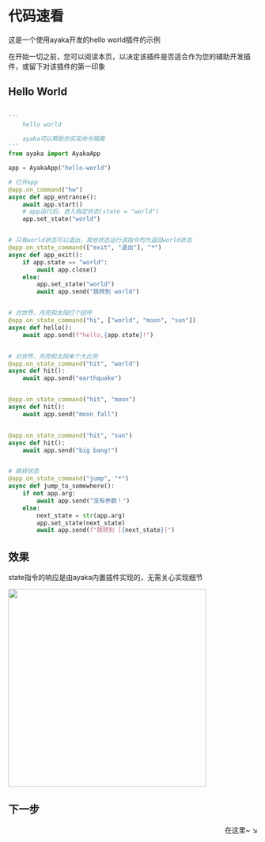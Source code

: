 # 代码速看

这是一个使用ayaka开发的hello world插件的示例

在开始一切之前，您可以阅读本页，以决定该插件是否适合作为您的辅助开发插件，或留下对该插件的第一印象

## Hello World

``` py

'''
    hello world
    
    ayaka可以帮助你实现命令隔离
'''
from ayaka import AyakaApp

app = AyakaApp("hello-world")

# 打开app
@app.on_command("hw")
async def app_entrance():
    await app.start()
    # app运行后，进入指定状态(state = "world")
    app.set_state("world")


# 只有world状态可以退出，其他状态运行该指令均为返回world状态
@app.on_state_command(["exit", "退出"], "*")
async def app_exit():
    if app.state == "world":
        await app.close()
    else:
        app.set_state("world")
        await app.send("跳转到 world")


# 对世界、月亮和太阳打个招呼
@app.on_state_command("hi", ["world", "moon", "sun"])
async def hello():
    await app.send(f"hello,{app.state}!")


# 对世界、月亮和太阳来个大比兜
@app.on_state_command("hit", "world")
async def hit():
    await app.send("earthquake")


@app.on_state_command("hit", "moon")
async def hit():
    await app.send("moon fall")


@app.on_state_command("hit", "sun")
async def hit():
    await app.send("big bang!")


# 跳转状态
@app.on_state_command("jump", "*")
async def jump_to_somewhere():
    if not app.arg:
        await app.send("没有参数！")
    else:
        next_state = str(app.arg)
        app.set_state(next_state)
        await app.send(f"跳转到 [{next_state}]")
```

## 效果

state指令的响应是由ayaka内置插件实现的，无需关心实现细节

<img src="../1.png" width="400">


## 下一步

<div align="right">
    在这里~ ↘
</div>

